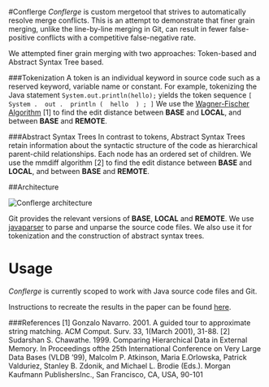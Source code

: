 #Conflerge
*Conflerge* is custom mergetool that strives to automatically resolve merge conflicts. This is an attempt to demonstrate that finer grain merging, unlike the line-by-line merging in Git, can result in fewer false-positive conflicts with a competitive false-negative rate. 

We attempted finer grain merging with two approaches: Token-based and Abstract Syntax Tree based. 

###Tokenization
A token is an individual keyword in source code such as a reserved keyword, variable name or constant. For example, tokenizing the Java statement `System.out.println(hello);` yields the token sequence `[ System .  out .  println (  hello  ) ; ]` We use the [Wagner-Fischer Algorithm](https://en.wikipedia.org/wiki/Wagner%E2%80%93Fischer_algorithm) [1] to find the edit distance between **BASE** and **LOCAL**, and between **BASE** and **REMOTE**.

###Abstract Syntax Trees 
In contrast to tokens, Abstract Syntax Trees retain information about the syntactic structure of the code as hierarchical parent-child relationships. Each node has an ordered set of children. We use the mmdiff algorithm [2] to find the edit distance between **BASE** and **LOCAL**, and between **BASE** and **REMOTE**.


##Architecture

![*Conflerge* architecture](http://i.imgur.com/ds71jB3.png)

Git provides the relevant versions of **BASE**, **LOCAL** and **REMOTE**. We use [javaparser](https://github.com/javaparser/javaparser) to parse and unparse the source code files. We also use it for tokenization and the construction of abstract syntax trees. 

Usage
===================
*Conflerge* is currently scoped to work with Java source code files and Git. 


Instructions to recreate the results in the paper can be found [here](https://github.com/ishansaksena/Conflerge/tree/master/scripts). 

###References
[1] Gonzalo Navarro.  2001.  A guided tour to approximate string matching.  ACM Comput.  Surv.  33,  1(March 2001), 31-88.
[2] Sudarshan S. Chawathe.  1999.  Comparing Hierarchical Data in External Memory.  In Proceedings ofthe 25th International Conference on Very Large Data Bases (VLDB ’99), Malcolm P. Atkinson, Maria E.Orlowska, Patrick Valduriez, Stanley B. Zdonik, and Michael L. Brodie (Eds.). Morgan Kaufmann PublishersInc., San Francisco, CA, USA, 90-101
